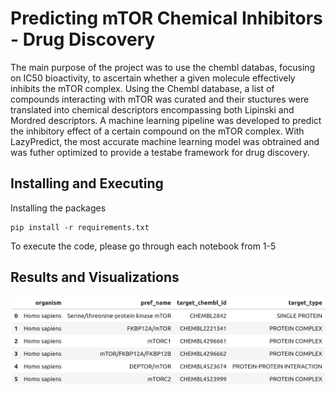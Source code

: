 # Predicting mTOR Chemical Inhibitors - Drug Discovery

The main purpose of the project was to use the chembl databas, focusing on IC50 bioactivity, to ascertain whether a given molecule effectively inhibits the mTOR complex. Using the Chembl database, a list of compounds interacting with mTOR was curated and their stuctures were translated into chemical descriptors encompassing both Lipinski and Mordred descriptors. A machine learning pipeline was developed to predict the inhibitory effect of a certain compound on the mTOR complex. With LazyPredict, the most accurate machine learning model was obtrained and was futher optimized to provide a testabe framework for drug discovery. 


## Installing and Executing

Installing the packages

```
pip install -r requirements.txt
```

To execute the code, please go through each notebook from 1-5

## Results and Visualizations

![Image Alt text](/figs/mTOR.png)


